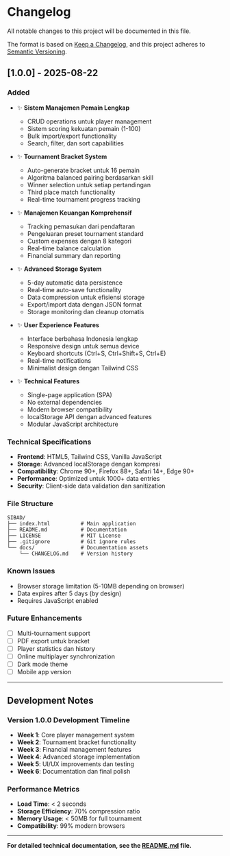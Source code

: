 # Changelog

All notable changes to this project will be documented in this file.

The format is based on [Keep a Changelog](https://keepachangelog.com/en/1.0.0/),
and this project adheres to [Semantic Versioning](https://semver.org/spec/v2.0.0.html).

## [1.0.0] - 2025-08-22

### Added
- ✨ **Sistem Manajemen Pemain Lengkap**
  - CRUD operations untuk player management
  - Sistem scoring kekuatan pemain (1-100)
  - Bulk import/export functionality
  - Search, filter, dan sort capabilities
  
- ✨ **Tournament Bracket System**
  - Auto-generate bracket untuk 16 pemain
  - Algoritma balanced pairing berdasarkan skill
  - Winner selection untuk setiap pertandingan
  - Third place match functionality
  - Real-time tournament progress tracking

- ✨ **Manajemen Keuangan Komprehensif**
  - Tracking pemasukan dari pendaftaran
  - Pengeluaran preset tournament standard
  - Custom expenses dengan 8 kategori
  - Real-time balance calculation
  - Financial summary dan reporting

- ✨ **Advanced Storage System**
  - 5-day automatic data persistence
  - Real-time auto-save functionality
  - Data compression untuk efisiensi storage
  - Export/import data dengan JSON format
  - Storage monitoring dan cleanup otomatis

- ✨ **User Experience Features**
  - Interface berbahasa Indonesia lengkap
  - Responsive design untuk semua device
  - Keyboard shortcuts (Ctrl+S, Ctrl+Shift+S, Ctrl+E)
  - Real-time notifications
  - Minimalist design dengan Tailwind CSS

- ✨ **Technical Features**
  - Single-page application (SPA)
  - No external dependencies
  - Modern browser compatibility
  - localStorage API dengan advanced features
  - Modular JavaScript architecture

### Technical Specifications
- **Frontend**: HTML5, Tailwind CSS, Vanilla JavaScript
- **Storage**: Advanced localStorage dengan kompresi
- **Compatibility**: Chrome 90+, Firefox 88+, Safari 14+, Edge 90+
- **Performance**: Optimized untuk 1000+ data entries
- **Security**: Client-side data validation dan sanitization

### File Structure
```
SIBAD/
├── index.html          # Main application
├── README.md           # Documentation
├── LICENSE             # MIT License
├── .gitignore          # Git ignore rules
└── docs/               # Documentation assets
    └── CHANGELOG.md    # Version history
```

### Known Issues
- Browser storage limitation (5-10MB depending on browser)
- Data expires after 5 days (by design)
- Requires JavaScript enabled

### Future Enhancements
- [ ] Multi-tournament support
- [ ] PDF export untuk bracket
- [ ] Player statistics dan history
- [ ] Online multiplayer synchronization
- [ ] Dark mode theme
- [ ] Mobile app version

---

## Development Notes

### Version 1.0.0 Development Timeline
- **Week 1**: Core player management system
- **Week 2**: Tournament bracket functionality
- **Week 3**: Financial management features
- **Week 4**: Advanced storage implementation
- **Week 5**: UI/UX improvements dan testing
- **Week 6**: Documentation dan final polish

### Performance Metrics
- **Load Time**: < 2 seconds
- **Storage Efficiency**: 70% compression ratio
- **Memory Usage**: < 50MB for full tournament
- **Compatibility**: 99% modern browsers

---

**For detailed technical documentation, see the [README.md](../README.md) file.**
